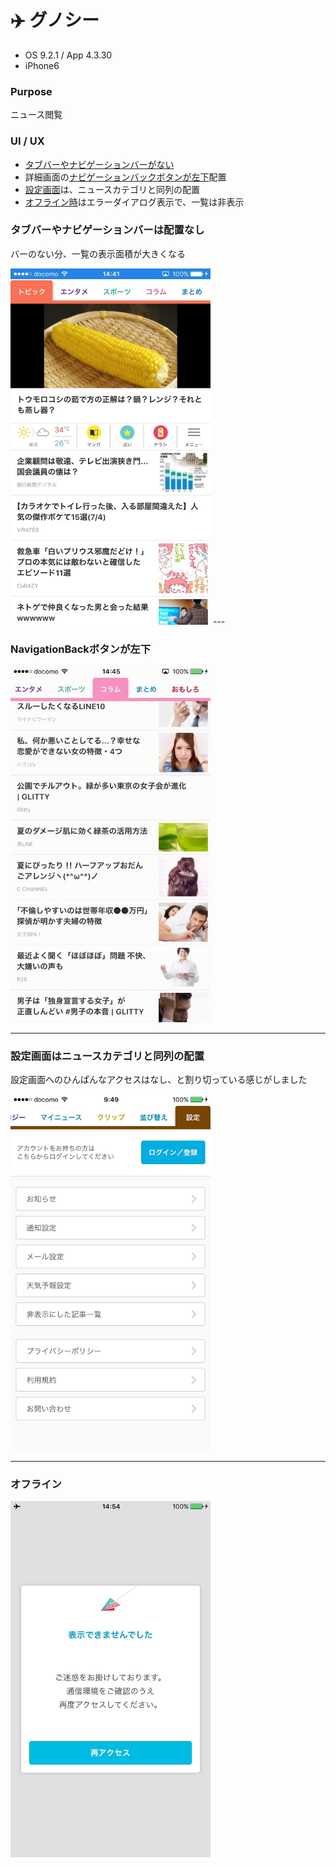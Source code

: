 # ✈️ グノシー

* OS 9.2.1 / App 4.3.30
* iPhone6

### Purpose
ニュース閲覧

### UI / UX
* [タブバーやナビゲーションバーがない](#gunosy_top)
* 詳細画面の[ナビゲーションバックボタンが左下](#gunosy_navBack)配置
* [設定画面](#gunosy_setting)は、ニュースカテゴリと同列の配置
* [オフライン時](#gunosy_offline)はエラーダイアログ表示で、一覧は非表示

### <a name="gunosy_top">タブバーやナビゲーションバーは配置なし</a>
バーのない分、一覧の表示面積が大きくなる

<img src="https://github.com/mafmoff/100Apps/blob/master/Resources/Images/gunosy_top.jpg" width="320px">
---

### <a name="gunosy_navBack">NavigationBackボタンが左下</a>
<img src="https://github.com/mafmoff/100Apps/blob/master/Resources/Images/gunosy_navBack.gif" width="320px">

---

### <a name="gunosy_setting">設定画面はニュースカテゴリと同列の配置</a>
設定画面へのひんぱんなアクセスはなし、と割り切っている感じがしました

<img src="https://github.com/mafmoff/100Apps/blob/master/Resources/Images/gunosy_setting.jpg" width="320px">

---

### <a name="gunosy_offline">オフライン</a>
<img src="https://github.com/mafmoff/100Apps/blob/master/Resources/Images/gunosy_offline.jpg" width="320px">
